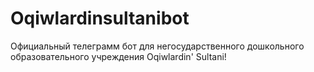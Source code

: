 # Oqiwlardinsultanibot
Официальный телеграмм бот для негосударственного дошкольного образовательного учреждения Oqiwlardin' Sultani!
